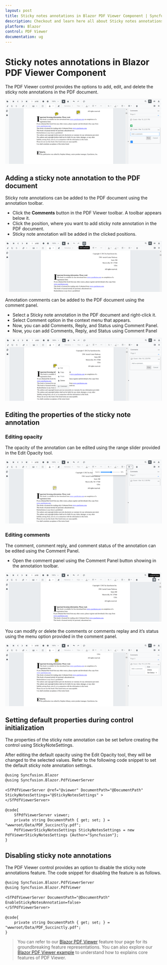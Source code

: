 ```yaml
---
layout: post
title: Sticky notes annotations in Blazor PDF Viewer Component | Syncfusion
description: Checkout and learn here all about Sticky notes annotations in Syncfusion Blazor PDF Viewer component and more.
platform: Blazor
control: PDF Viewer
documentation: ug
---
```


# Sticky notes annotations in Blazor PDF Viewer Component

The PDF Viewer control provides the options to add, edit, and delete the sticky note annotations in the PDF document.

![StickyNotes Annotation in Blazor PDFViewer](../../pdfviewer/images/blazor-pdfviewer-stickynotes-annotation.png)

## Adding a sticky note annotation to the PDF document

Sticky note annotations can be added to the PDF document using the annotation toolbar.

* Click the **Comments** button in the PDF Viewer toolbar. A toolbar appears below it.
* Click the position, where you want to add sticky note annotation in the PDF document.
* Sticky note annotation will be added in the clicked positions.

![Adding StickyNotes in Blazor PDFViewer Toolbar](../../pdfviewer/images/blazor-pdfviewer-add-stickynotes-in-toolbar.png)

Annotation comments can be added to the PDF document using the comment panel.

* Select a Sticky note annotation in the PDF document and right-click it.
* Select Comment option in the context menu that appears.
* Now, you can add Comments, Reply, and Status using Comment Panel.
* Now, you can add Comments, Reply, and Status using Comment Panel

![Blazor PDFViewer with StickyNotes Comment](../../pdfviewer/images/blazor-pdfviewer-stickynotes-comment.png)

## Editing the properties of the sticky note annotation

### Editing opacity

The opacity of the annotation can be edited using the range slider provided in the Edit Opacity tool.

![StickyNotes Opacity in Blazor PDFViewer](../../pdfviewer/images/blazor-pdfviewer-stickynotes-opacity.png)

### Editing comments

The comment, comment reply, and comment status of the annotation can be edited using the Comment Panel.

* Open the comment panel using the Comment Panel button showing in the annotation toolbar.

![Editing StickyNotes Comment in Blazor PDFViewer](../../pdfviewer/images/blazor-pdfviewer-edit-sticknotes-comment.png)

You can modify or delete the comments or comments replay and it’s status using the menu option provided in the comment panel.

![StickyNotes Editing in Blazor PDFViewer](../../pdfviewer/images/blazor-pdfviewer-editing-stickynotes.png)

## Setting default properties during control initialization

The properties of the sticky note annotation can be set before creating the control using StickyNoteSettings.

After editing the default opacity using the Edit Opacity tool, they will be changed to the selected values. Refer to the following code snippet to set the default sticky note annotation settings.

```cshtml
@using Syncfusion.Blazor
@using Syncfusion.Blazor.PdfViewerServer

<SfPdfViewerServer @ref="@viewer" DocumentPath="@DocumentPath" StickyNotesSettings="@StickyNotesSettings" >
</SfPdfViewerServer>

@code{
    SfPdfViewerServer viewer;
    private string DocumentPath { get; set; } = "wwwroot/Data/PDF_Succinctly.pdf";
    PdfViewerStickyNotesSettings StickyNotesSettings = new PdfViewerStickyNotesSettings {Author="Syncfusion"};
}

```

## Disabling sticky note annotations

The PDF Viewer control provides an option to disable the sticky note annotations feature. The code snippet for disabling the feature is as follows.

```cshtml
@using Syncfusion.Blazor.PdfViewerServer
@using Syncfusion.Blazor.PdfViewer

<SfPdfViewerServer DocumentPath="@DocumentPath" EnableStickyNotesAnnotation=false>
</SfPdfViewerServer>

@code{
    private string DocumentPath { get; set; } = "wwwroot/Data/PDF_Succinctly.pdf";
}

```

> You can refer to our [Blazor PDF Viewer](https://www.syncfusion.com/blazor-components/blazor-pdf-viewer) feature tour page for its groundbreaking feature representations. You can also explore our [Blazor PDF Viewer example](https://blazor.syncfusion.com/demos/pdf-viewer/default-functionalities?theme=bootstrap4) to understand how to explains core features of PDF Viewer.